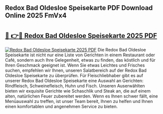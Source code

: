 ## Redox Bad Oldesloe Speisekarte PDF Download Online 2025 FmVx4

# <h2><a href="http://gcbe83w.nevu.top/?p=Redox+Bad+Oldesloe+Speisekarte">🔗 👉🔴 Redox Bad Oldesloe Speisekarte 2025 PDF</a></h2>

[![Redox Bad Oldesloe Speisekarte 2025 PDF](https://i.imgur.com/dBaPXMq.png)](http://gcbe83w.nevu.top/?p=Redox+Bad+Oldesloe+Speisekarte)
Die Redox Bad Oldesloe Speisekarte ist nicht nur eine Liste von Gerichten in einem Restaurant oder Café, sondern auch Ihre Gelegenheit, etwas zu finden, das köstlich und für Ihren Geschmack geeignet ist. Wenn Sie etwas Leichtes und Frisches suchen, empfehlen wir Ihnen, unseren Salatbereich auf der Redox Bad Oldesloe Speisekarte zu überprüfen. Für Fleischliebhaber gibt es auf unserer Redox Bad Oldesloe Speisekarte eine Auswahl an Gerichten: Rindfleisch, Schweinefleisch, Huhn und Fisch. Unseren Auserwählten bieten wir exquisite Gerichte wie Schaschlik und Steak an, die auf einem alten, natürlichen Feuer zubereitet werden. Wenn es Ihnen schwer fällt, eine Menüauswahl zu treffen, ist unser Team bereit, Ihnen zu helfen und Ihnen einen komfortablen und angenehmen Service zu bieten.
